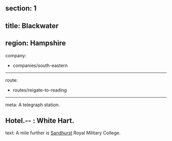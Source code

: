section: 1
----
title: Blackwater
----
region: Hampshire
----
company:
- companies/south-eastern
----
route:
- routes/reigate-to-reading
----
meta: A telegraph station.

Hotel.--
: White Hart.
----
text: A mile further is [Sandhurst](/stations/sandhurst) Royal Military College.